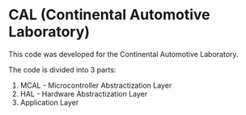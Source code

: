 # CAL (Continental Automotive Laboratory)

This code was developed for the Continental Automotive Laboratory.

The code is divided into 3 parts:
1) MCAL - Microcontroller Abstractization Layer
2) HAL - Hardware Abstractization Layer
3) Application Layer




